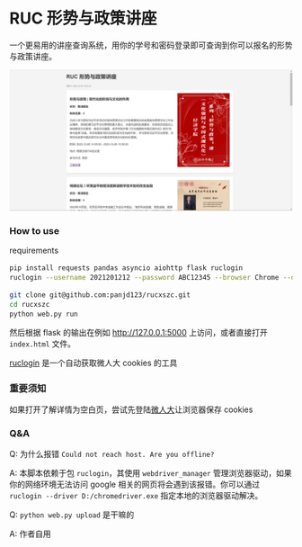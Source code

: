 # RUC 形势与政策讲座

一个更易用的讲座查询系统，用你的学号和密码登录即可查询到你可以报名的形势与政策讲座。

![](./imgs/rucxszc.png)

### How to use

requirements

```bash
pip install requests pandas asyncio aiohttp flask ruclogin
ruclogin --username 2021201212 --password ABC12345 --browser Chrome --driver ""
```

```bash
git clone git@github.com:panjd123/rucxszc.git
cd rucxszc
python web.py run
```

然后根据 flask 的输出在例如 http://127.0.0.1:5000 上访问，或者直接打开 `index.html` 文件。

[ruclogin](https://github.com/panjd123/ruclogin) 是一个自动获取微人大 cookies 的工具

### 重要须知

如果打开了解详情为空白页，尝试先登陆[微人大](https://v.ruc.edu.cn/campus#/index)让浏览器保存 cookies

### Q&A

Q: 为什么报错 `Could not reach host. Are you offline?`

A: 本脚本依赖于包 `ruclogin`，其使用 `webdriver_manager` 管理浏览器驱动，如果你的网络环境无法访问 google 相关的网页将会遇到该报错。你可以通过 `ruclogin --driver D:/chromedriver.exe` 指定本地的浏览器驱动解决。

Q: `python web.py upload` 是干嘛的

A: 作者自用